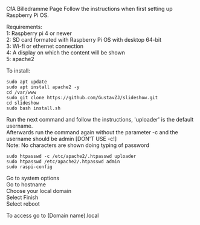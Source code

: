 CfA Billedramme Page
Follow the instructions when first setting up Raspberry Pi OS.

Requirements:<br>
1: Raspberry pi 4 or newer<br>
2: SD card formated with Raspberry Pi OS with desktop 64-bit<br>
3: Wi-fi or ethernet connection<br>
4: A display on which the content will be shown<br>
5: apache2

To install:
```
sudo apt update
sudo apt install apache2 -y
cd /var/www
sudo git clone https://github.com/GustavZJ/slideshow.git
cd slideshow
sudo bash install.sh
```
Run the next command and follow the instructions, 'uploader' is the default username. <br>
Afterwards run the command again without the parameter -c and the username should be admin [DON'T USE -c!]<br>
Note: No characters are shown doing typing of password
```
sudo htpasswd -c /etc/apache2/.htpasswd uploader
sudo htpasswd /etc/apache2/.htpasswd admin
sudo raspi-config
```
Go to system options<br>
Go to hostname<br>
Choose your local domain<br>
Select Finish<br>
Select reboot<br>

To access go to (Domain name).local